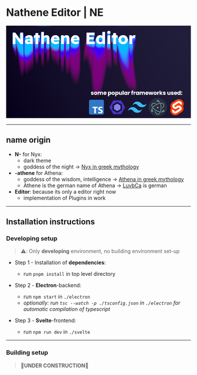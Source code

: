 # Nathene Editor | NE

![Nathene Banner](./media/banner.png)

---

## name origin

- **N-** for Nyx:
  - dark theme
  - goddess of the night -> [Nyx in greek mythology](https://en.wikipedia.org/wiki/Nyx)
- **-athene** for Athena:
  - goddess of the wisdom, intelligence -> [Athena in greek mythology](https://en.wikipedia.org/wiki/Athena)
  - Athene is the german name of Athena -> [LuvbCa](https://github.com/LuvbCa) is german
- **Editor**: because its only a editor right now
  - implementation of Plugins in work

---

## Installation instructions

### Developing setup

> ⚠️: Only **developing** environment, no building environment set-up

- Step 1 - Installation of **dependencies**:

  - run `pnpm install` in top level directory

- Step 2️ - **Electron**-backend:

  - run `npm start` in `./electron`
  - _optionally: run `tsc --watch -p ./tsconfig.json` in `./electron` for automatic compilation of typescript_

- Step 3 - **Svelte**-frontend:

  - run `npm run dev` in `./svelte`

---

### Building setup

> **🚧UNDER CONSTRUCTION🚧**
